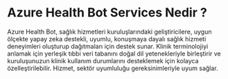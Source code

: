 # Azure Health Bot Services Nedir ?
Azure Health Bot, sağlık hizmetleri kuruluşlarındaki geliştiricilere, uygun ölçekte yapay zeka destekli, uyumlu, konuşmaya dayalı sağlık hizmeti deneyimleri oluşturup dağıtmaları için destek sunar. Klinik terminolojiyi anlamak için yerleşik tıbbi veri tabanını doğal dil yetenekleriyle birleştirir ve kuruluşunuzun klinik kullanım durumlarını desteklemek için kolayca özelleştirilebilir. Hizmet, sektör uyumluluğu gereksinimleriyle uyum sağlar.
